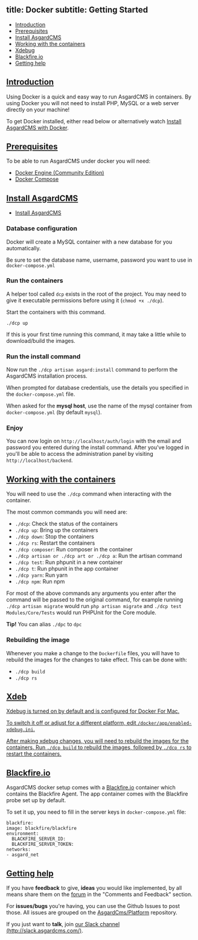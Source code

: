 title: Docker
subtitle: Getting Started
-------

- [Introduction](#introduction)
- [Prerequisites](#prerequisites)
- [Install AsgardCMS](#install-asgardcms)
- [Working with the containers](#working-with)
- [Xdebug](#xdebug)
- [Blackfire.io](#blackfireio)
- [Getting help](#getting-help)

## <a name="introduction" class="anchor" href="#introduction">Introduction</a>

Using Docker is a quick and easy way to run AsgardCMS in containers. By using Docker you will not need to install PHP, MySQL or a web server directly on your machine!

To get Docker installed, either read below or alternatively watch [Install AsgardCMS with Docker](https://www.youtube.com/watch?v=uZo5BHbv_lY).

## <a name="prerequisites" class="anchor" href="#prerequisites">Prerequisites</a>

To be able to run AsgardCMS under docker you will need:

- [Docker Engine (Community Edition)](https://store.docker.com/search?type=edition&offering=community)
- [Docker Compose](https://docs.docker.com/compose/install/)

## <a name="install-asgardcms" class="anchor" href="#install-asgardcms">Install AsgardCMS</a>

- [Install AsgardCMS](https://asgardcms.com/docs/v3/getting-started/installation)

### Database configuration

Docker will create a MySQL container with a new database for you automatically.

Be sure to set the database name, username, password you want to use in `docker-compose.yml`

### Run the containers

A helper tool called `dcp` exists in the root of the project. You may need to give it executable permissions before using it (`chmod +x ./dcp`).

Start the containers with this command.

``` .language-bash
./dcp up
```

If this is your first time running this command, it may take a little while to download/build the images.

### Run the install command

Now run the `./dcp artisan asgard:install` command to perform the AsgardCMS installation process.

When prompted for database credentials, use the details you specified in the `docker-compose.yml` file.

When asked for the **mysql host**, use the name of the mysql container from `docker-compose.yml` (by default `mysql`). 

### Enjoy

You can now login on `http://localhost/auth/login` with the email and password you entered during the install command. After you've logged in you'll be able to access the administration panel by visiting `http://localhost/backend`.

## <a name="working-with" class="anchor" href="#working-with">Working with the containers</a>

You will need to use the `./dcp` command when interacting with the container.

The most common commands you will need are:

- `./dcp`: Check the status of the containers
- `./dcp up`: Bring up the containers
- `./dcp down`: Stop the containers
- `./dcp rs`: Restart the containers
- `./dcp composer`: Run composer in the container
- `./dcp artisan or ./dcp art or ./dcp a`: Run the artisan command
- `./dcp test`: Run phpunit in a new container
- `./dcp t`: Run phpunit in the app container
- `./dcp yarn`: Run yarn
- `./dcp npm`: Run npm

For most of the above commands any arguments you enter after the command will be passed to the original command, for example running `./dcp artisan migrate` would run `php artisan migrate` and `./dcp test Modules/Core/Tests` would run PHPUnit for the Core module.

<div class="alert alert-success" role="alert">
	<strong>Tip!</strong> You can alias <code>./dpc</code> to <code>dpc</code>
</div>

### Rebuilding the image

Whenever you make a change to the `Dockerfile` files, you will have to rebuild the images for the changes to take effect. This can be done with:

- `./dcp build`
- `./dcp rs`

## <a name="xdebug" class="anchor" href="#xdebug">Xdeb
Xdebug is turned on by default and is configured for Docker For Mac.

To switch it off or adjust for a different platform, edit `/docker/app/enabled-xdebug.ini`.

After making xdebug changes, you will need to rebuild the images for the containers. Run `./dcp build` to rebuild the images, followed by `./dcp rs` to restart the containers.

## <a name="blackfireio" class="anchor" href="#blackfireio">Blackfire.io</a>

AsgardCMS docker setup comes with a [Blackfire.io](https://blackfire.io) container which contains the Blackfire Agent. The app container comes with the Blackfire probe set up by default.

To set it up, you need to fill in the server keys in `docker-compose.yml` file:

```.language-yaml
blackfire:
image: blackfire/blackfire
environment:
  BLACKFIRE_SERVER_ID:
  BLACKFIRE_SERVER_TOKEN:
networks:
- asgard_net
```


## <a name="getting-help" class="anchor" href="#getting-help">Getting help</a>

If you have **feedback** to give, **ideas** you would like implemented, by all means share them on the [forum](http://forum.asgardcms.com) in the "Comments and Feedback" section.

For **issues/bugs** you're having, you can use the Github Issues to post those. All issues are grouped on the [AsgardCms/Platform](https://github.com/AsgardCms/Platform/issues) repository.

If you just want to **talk**, join [our Slack channel (http://slack.asgardcms.com/)](http://slack.asgardcms.com/).

